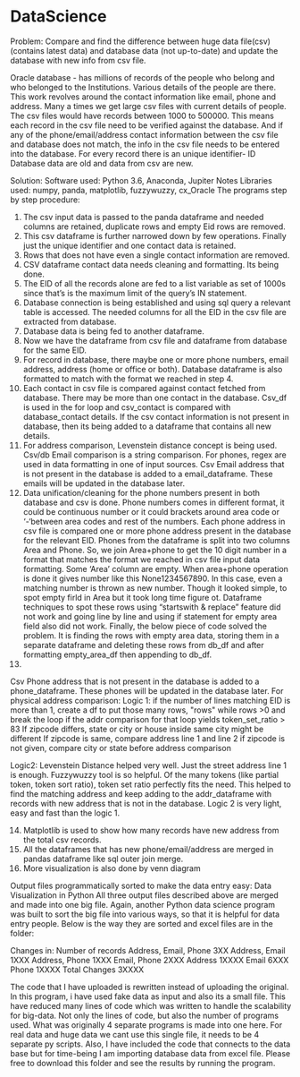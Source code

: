 # DataScience
Problem:
Compare and find the difference between huge data file(csv)(contains latest data) and database data (not up-to-date) and update the database with new info from csv file.

Oracle database - has millions of records of the people who belong and who belonged to the Institutions. 
Various details of the people are there. This work revolves around the contact information like email, phone and address.
Many a times we get large csv files with current details of people. The csv files would have records between 1000 to 500000.
This means each record in the csv file need to be verified against the database. And if any of the phone/email/address contact information between the csv file and database does not match, the info in the csv file needs to be entered into the database. 
For every record there is an unique identifier- ID
Database data are old and data from csv are new.

Solution:
Software used: Python 3.6, Anaconda, Jupiter Notes
Libraries used: numpy, panda, matplotlib, fuzzywuzzy, cx_Oracle
The programs step by step procedure:
1.	The csv input data is passed to the panda dataframe and needed columns are retained, duplicate rows and empty Eid rows are removed.
2.	This csv dataframe is further narrowed down by few operations. Finally just the unique identifier and one contact data is retained. 
3.	Rows that does not have even a single contact information are removed.
4.	CSV dataframe contact data needs cleaning and formatting. Its being done.
5.	The EID of all the records alone are fed to a list variable as set of 1000s since that’s is the maximum limit of the query’s IN statement.
6.	Database connection is being established and using sql query a relevant table is accessed. The needed columns for all the EID in the csv file are extracted from database.
7.	Database data is being fed to another dataframe.
8.	Now we have the dataframe from csv file and dataframe from database for the same EID.
9.	For record in database, there maybe one or more phone numbers, email address, address (home or office or both). Database dataframe is also formatted to match with the format we reached in step 4.
10.	Each contact in csv file is compared against contact fetched from database. There may be more than one contact in the database. Csv_df is used in the for loop and csv_contact is compared with database_contact details. If the csv contact information is not present in database, then its being added to a dataframe that contains all new details. 
11.	For address comparison, Levenstein distance concept is being used. Csv/db Email comparison is a string comparison. For phones, regex are used in data formatting in one of input sources.
Csv Email address that is not present in the database is added to a email_dataframe. These emails will be updated in the database later.
12.	Data unification/cleaning for the phone numbers present in both database and csv is done. Phone numbers comes in different format, it could be continuous number or it could brackets around area code or ‘-‘between area codes and rest of the numbers. Each phone address in csv file is compared one or more phone address present in the database for the relevant EID.  Phones from the dataframe is split into two columns Area and Phone. So, we join Area+phone to get the 10 digit number in a format that matches the format we reached in csv file input data formatting. 
Some  ‘Area’ column are empty. When area+phone operation is done it gives number like this None1234567890. In this case, even a matching number is thrown as new number. Though it looked simple, to spot empty firld in Area but it took long time figure ot. 
Dataframe techniques to spot these rows using “startswith & replace” feature did not work and going line by line and using if statement for empty area field also did not work. Finally, the below piece of code solved the problem. It is finding the rows with empty area data, storing them in a separate dataframe and deleting these rows from db_df and after formatting empty_area_df then appending to db_df.
13.	
Csv Phone address that is not present in the database is added to a phone_dataframe. These phones will be updated in the database later.
For physical address comparison:
Logic 1:
if the number of lines matching EID is more than 1, create a df to put those many rows, "rows" while rows >0 and 
 break the loop if the addr comparison for that loop yields token_set_ratio > 83
If zipcode differs, state or city or house inside same city might be different
If zipcode is same, compare address line 1 and line 2
if zipcode is not given, compare city or state before address comparison

Logic2:	
Levenstein Distance helped very well. Just the street address line 1 is enough.
Fuzzywuzzy tool is so helpful. Of the many tokens (like partial token, token sort ratio), token set ratio perfectly fits the need. This helped to find the matching address and keep adding to the addr_dataframe with records with new address that is not in the database. Logic 2 is very light, easy and fast than the logic 1.

14.	Matplotlib is used to show how many records have new address from the total csv records.
15.	All the dataframes that has new phone/email/address are merged in pandas dataframe like sql outer join merge.
16.	More visualization is also done by venn diagram


Output files programmatically sorted to make the data entry easy:
Data Visualization in Python
All three output files described above are merged and made into one big file. Again, another Python data science program was built to sort the big file into various ways, so that it is helpful for data entry people. Below is the way they are sorted and excel files are in the folder: 

Changes in:	Number of records
Address, Email, Phone	3XX
Address, Email	1XXX
Address, Phone	1XXX
Email, Phone	2XXX
Address	1XXXX
Email	6XXX
Phone	1XXXX
Total Changes	3XXXX

The code that I have uploaded is rewritten instead of uploading the original. In this program, i have used fake data as input and also its a small file. This have reduced many lines of code which was written to handle the scalability for big-data. Not only the lines of code, but also the number of programs used. What was originally 4 separate programs is made into one here. For real data and huge data we cant use this single file, it needs to be 4 separate py scripts. Also, I have included the code that connects to the data base but for time-being I am importing database data from excel file.
Please free to download this folder and see the results by running the program.



